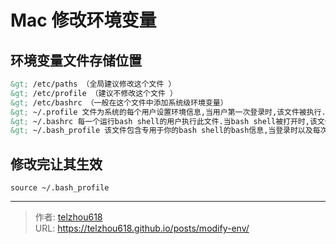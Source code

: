 # Mac 修改环境变量

## 环境变量文件存储位置
```markdown
&gt; /etc/paths （全局建议修改这个文件 ）
&gt; /etc/profile （建议不修改这个文件 ）
&gt; /etc/bashrc （一般在这个文件中添加系统级环境变量）
&gt; ~/.profile 文件为系统的每个用户设置环境信息,当用户第一次登录时,该文件被执行.并从/etc/profile.d目录的配置文件中搜集shell的设置
&gt; ~/.bashrc 每一个运行bash shell的用户执行此文件.当bash shell被打开时,该文件被读取
&gt; ~/.bash_profile 该文件包含专用于你的bash shell的bash信息,当登录时以及每次打开新的shell时,该文件被读取
```

## 修改完让其生效
```shell
source ~/.bash_profile
```   


---

> 作者: [telzhou618](https://github.com/telzhou618)  
> URL: https://telzhou618.github.io/posts/modify-env/  

